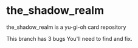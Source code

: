 # the_shadow_realm
the_shadow_realm is a yu-gi-oh card repository

This branch has 3 bugs You'll need to find and fix.